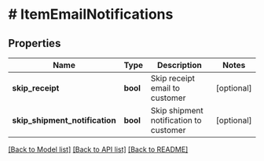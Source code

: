 # # ItemEmailNotifications

## Properties

Name | Type | Description | Notes
------------ | ------------- | ------------- | -------------
**skip_receipt** | **bool** | Skip receipt email to customer | [optional]
**skip_shipment_notification** | **bool** | Skip shipment notification to customer | [optional]

[[Back to Model list]](../../README.md#models) [[Back to API list]](../../README.md#endpoints) [[Back to README]](../../README.md)
